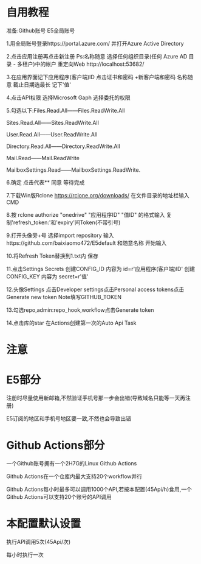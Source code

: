 # 自用教程
准备:Github账号 E5全局账号

1.用全局账号登录https://portal.azure.com/ 并打开Azure Active Directory

2.点击应用注册再点击新注册 Ps:名称随意 选择任何组织目录(任何 Azure AD 目录 - 多租户)中的帐户 重定向Web http://localhost:53682/

3.在应用界面记下应用程序(客户端)ID 点击证书和密码 +新客户端和密码 名称随意 截止日期选最长 记下'值'

4.点击API权限 选择Microsoft Gaph 选择委托的权限

5.勾选以下:Files.Read.All——Files.ReadWrite.All

Sites.Read.All——Sites.ReadWrite.All

User.Read.All——User.ReadWrite.All

Directory.Read.All——Directory.ReadWrite.All

Mail.Read——Mail.ReadWrite

MailboxSettings.Read——MailboxSettings.ReadWrite.

6.确定 点击代表** 同意 等待完成

7.下载Win版Rclone https://rclone.org/downloads/ 在文件目录的地址栏输入CMD

8.按 rclone authorize "onedrive" "应用程序ID" "值ID" 的格式输入 复制'refresh_token:'和'expiry'间Token(不带引号)

9.打开头像旁+号 选择import repository 输入https://github.com/baixiaomo472/E5default 和随意名称 开始输入

10.将Refresh Token替换到1.txt内 保存

11.点击Settings Secrets 创建CONFIG_ID 内容为 id=r'应用程序(客户端)ID' 创建CONFIG_KEY 内容为 secret=r'值'

12.头像Settings 点击Developer settings点击Personal access tokens点击Generate new token Note填写GITHUB_TOKEN

13.勾选repo,admin:repo_hook,workflow点击Generate token

14.点击库的star 在Actions创建第一次的Auto Api Task

# 注意
 # E5部分
  注册时尽量使用新邮箱,不然验证手机号那一步会出错(导致域名只能等一天再注册)

  E5订阅的地区和手机号地区要一致,不然也会导致出错
 # Github Actions部分
   一个Github账号拥有一个2H7G的Linux Github Actions
   
   Github Actions在一个仓库内最大支持20个workflow并行
   
   Github Actions每小时最多可以调用1000个API,若按本配置(45Api/h)食用,一个Github Actions可以支持20个账号的API调用

# 本配置默认设置
 执行API调用5次(45Api/次)
 
 每小时执行一次
